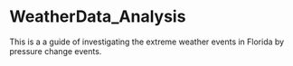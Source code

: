 # WeatherData_Analysis
This is a a guide of investigating the extreme weather events in Florida by pressure change events. 
